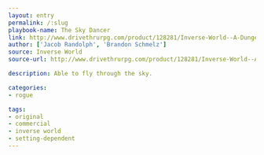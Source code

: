 ```yaml
---
layout: entry
permalink: /:slug
playbook-name: The Sky Dancer
link: http://www.drivethrurpg.com/product/128281/Inverse-World--A-Dungeon-World-Supplement
author: ['Jacob Randolph', 'Brandon Schmelz']
source: Inverse World
source-url: http://www.drivethrurpg.com/product/128281/Inverse-World--A-Dungeon-World-Supplement

description: Able to fly through the sky.

categories:
- rogue

tags:
- original
- commercial
- inverse world
- setting-dependent
---
```

